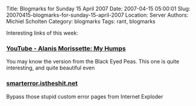 Title: Blogmarks for Sunday 15 April 2007
Date: 2007-04-15 05:00:01
Slug: 20070415-blogmarks-for-sunday-15-april-2007
Location: Server
Authors: Michiel Scholten
Category: blogmarks
Tags: rant, blogmarks

<p>Interesting links of this week:</p>
<h3><a href="http://youtube.com/watch?v=W91sqAs-_-g">YouTube - Alanis Morissette: My Humps</a></h3>
<p>You may know the version from the Black Eyed Peas. This one is quite interesting, and quite beautiful even</p>
<h3><a href="http://smarterror.istheshit.net/">smarterror.istheshit.net</a></h3>
<p>Bypass those stupid custom error pages from Internet Exploder</p>
